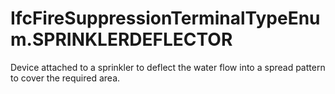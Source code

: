 IfcFireSuppressionTerminalTypeEnum.SPRINKLERDEFLECTOR
=====================================================
Device attached to a sprinkler to deflect the water flow into a spread pattern
to cover the required area.


